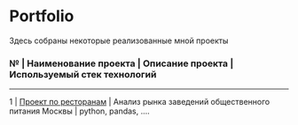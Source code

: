 # Portfolio

Здесь собраны некоторые реализованные мной проекты

### № | Наименование проекта     | Описание проекта                                     | Используемый стек технологий
_____________________________________________________________________________________________
1 | [Проект по ресторанам](https://github.com/SurianaSafina/Portfolio/blob/main/1_%D0%9F%D1%80%D0%BE%D0%B5%D0%BA%D1%82%20%D0%BF%D0%BE%20%D1%80%D0%B5%D1%81%D1%82%D0%BE%D1%80%D0%B0%D0%BD%D0%B0%D0%BC.ipynb)
|                                 Анализ рынка заведений общественного питания Москвы   | python, pandas, ....
